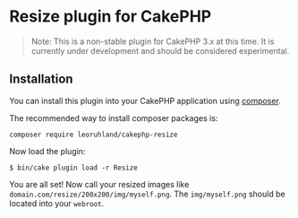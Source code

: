 # Resize plugin for CakePHP

> Note: This is a non-stable plugin for CakePHP 3.x at this time. It is currently under development and should be
considered experimental.

## Installation

You can install this plugin into your CakePHP application using [composer](http://getcomposer.org).

The recommended way to install composer packages is:

```
composer require leoruhland/cakephp-resize
```

Now load the plugin:

```
$ bin/cake plugin load -r Resize
```

You are all set! Now call your resized images like `domain.com/resize/200x200/img/myself.png`.
The `img/myself.png` should be located into your `webroot`.
